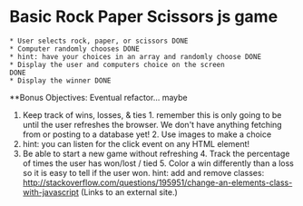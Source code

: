 # Basic Rock Paper Scissors js game

    * User selects rock, paper, or scissors DONE
    * Computer randomly chooses DONE
    * hint: have your choices in an array and randomly choose DONE
    * Display the user and computers choice on the screen
    DONE
    * Display the winner DONE

\*\*Bonus Objectives:
Eventual refactor... maybe

1. Keep track of wins, losses, & ties 1. remember this is only going to be until the user refreshes the browser. We don't have anything fetching from or posting to a database yet! 2. Use images to make a choice
2. hint: you can listen for the click event on any HTML element!
3. Be able to start a new game without refreshing 4. Track the percentage of times the user has won/lost / tied 5. Color a win differently than a loss so it is easy to tell if the user won.
   hint: add and remove classes: http://stackoverflow.com/questions/195951/change-an-elements-class-with-javascript (Links to an external site.)

